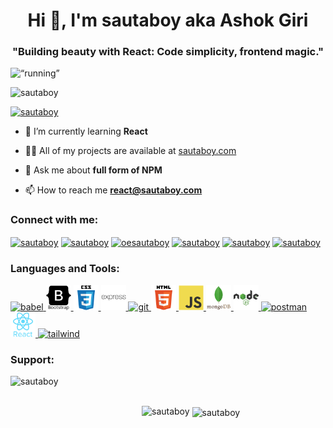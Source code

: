 <h1 align="center">Hi 👋, I'm sautaboy aka Ashok Giri</h1>
<h3 align="center">"Building beauty with React: Code simplicity, frontend magic."</h3>
<img align=“right” width=400 alt=“running” src=“https://media2.giphy.com/media/sRKg9r2YWeCTG5JTTo/giphy.gif?cid=ecf05e4752j6cp0bsvwzex2cbam3dvgjkgnip3ywb3uudjib&ep=v1_gifs_search&rid=giphy.gif&ct=g”/>

<p align="left"> <img src="https://komarev.com/ghpvc/?username=sautaboy&label=Profile%20views&color=0e75b6&style=flat" alt="sautaboy" /> </p>

<p align="left"> <a href="https://twitter.com/sautaboy" target="blank"><img src="https://img.shields.io/twitter/follow/sautaboy?logo=twitter&style=for-the-badge" alt="sautaboy" /></a> </p>

- 🌱 I’m currently learning **React**

- 👨‍💻 All of my projects are available at [sautaboy.com](sautaboy.com)

- 💬 Ask me about **full form of NPM**

- 📫 How to reach me **react@sautaboy.com**

<h3 align="left">Connect with me:</h3>
<p align="left">
<a href="https://twitter.com/sautaboy" target="blank"><img align="center" src="https://raw.githubusercontent.com/rahuldkjain/github-profile-readme-generator/master/src/images/icons/Social/twitter.svg" alt="sautaboy" height="30" width="40" /></a>
<a href="https://linkedin.com/in/sautaboy" target="blank"><img align="center" src="https://raw.githubusercontent.com/rahuldkjain/github-profile-readme-generator/master/src/images/icons/Social/linked-in-alt.svg" alt="sautaboy" height="30" width="40" /></a>
<a href="https://fb.com/oesautaboy" target="blank"><img align="center" src="https://raw.githubusercontent.com/rahuldkjain/github-profile-readme-generator/master/src/images/icons/Social/facebook.svg" alt="oesautaboy" height="30" width="40" /></a>
<a href="https://instagram.com/sautaboy" target="blank"><img align="center" src="https://raw.githubusercontent.com/rahuldkjain/github-profile-readme-generator/master/src/images/icons/Social/instagram.svg" alt="sautaboy" height="30" width="40" /></a>
<a href="https://www.youtube.com/c/sautaboy" target="blank"><img align="center" src="https://raw.githubusercontent.com/rahuldkjain/github-profile-readme-generator/master/src/images/icons/Social/youtube.svg" alt="sautaboy" height="30" width="40" /></a>
<a href="https://discord.gg/sautaboy" target="blank"><img align="center" src="https://raw.githubusercontent.com/rahuldkjain/github-profile-readme-generator/master/src/images/icons/Social/discord.svg" alt="sautaboy" height="30" width="40" /></a>
</p>

<h3 align="left">Languages and Tools:</h3>
<p align="left"> <a href="https://babeljs.io/" target="_blank" rel="noreferrer"> <img src="https://www.vectorlogo.zone/logos/babeljs/babeljs-icon.svg" alt="babel" width="40" height="40"/> </a> <a href="https://getbootstrap.com" target="_blank" rel="noreferrer"> <img src="https://raw.githubusercontent.com/devicons/devicon/master/icons/bootstrap/bootstrap-plain-wordmark.svg" alt="bootstrap" width="40" height="40"/> </a> <a href="https://www.w3schools.com/css/" target="_blank" rel="noreferrer"> <img src="https://raw.githubusercontent.com/devicons/devicon/master/icons/css3/css3-original-wordmark.svg" alt="css3" width="40" height="40"/> </a> <a href="https://expressjs.com" target="_blank" rel="noreferrer"> <img src="https://raw.githubusercontent.com/devicons/devicon/master/icons/express/express-original-wordmark.svg" alt="express" width="40" height="40"/> </a> <a href="https://git-scm.com/" target="_blank" rel="noreferrer"> <img src="https://www.vectorlogo.zone/logos/git-scm/git-scm-icon.svg" alt="git" width="40" height="40"/> </a> <a href="https://www.w3.org/html/" target="_blank" rel="noreferrer"> <img src="https://raw.githubusercontent.com/devicons/devicon/master/icons/html5/html5-original-wordmark.svg" alt="html5" width="40" height="40"/> </a> <a href="https://developer.mozilla.org/en-US/docs/Web/JavaScript" target="_blank" rel="noreferrer"> <img src="https://raw.githubusercontent.com/devicons/devicon/master/icons/javascript/javascript-original.svg" alt="javascript" width="40" height="40"/> </a> <a href="https://www.mongodb.com/" target="_blank" rel="noreferrer"> <img src="https://raw.githubusercontent.com/devicons/devicon/master/icons/mongodb/mongodb-original-wordmark.svg" alt="mongodb" width="40" height="40"/> </a> <a href="https://nodejs.org" target="_blank" rel="noreferrer"> <img src="https://raw.githubusercontent.com/devicons/devicon/master/icons/nodejs/nodejs-original-wordmark.svg" alt="nodejs" width="40" height="40"/> </a> <a href="https://postman.com" target="_blank" rel="noreferrer"> <img src="https://www.vectorlogo.zone/logos/getpostman/getpostman-icon.svg" alt="postman" width="40" height="40"/> </a> <a href="https://reactjs.org/" target="_blank" rel="noreferrer"> <img src="https://raw.githubusercontent.com/devicons/devicon/master/icons/react/react-original-wordmark.svg" alt="react" width="40" height="40"/> </a> <a href="https://tailwindcss.com/" target="_blank" rel="noreferrer"> <img src="https://www.vectorlogo.zone/logos/tailwindcss/tailwindcss-icon.svg" alt="tailwind" width="40" height="40"/> </a> </p>

<h3 align="left">Support:</h3>
<p><a href="https://www.buymeacoffee.com/sautaboy"> <img align="left" src="https://cdn.buymeacoffee.com/buttons/v2/default-yellow.png" height="50" width="210" alt="sautaboy" /></a></p><br><br>

<p><img align="left" src="https://github-readme-stats.vercel.app/api/top-langs?username=sautaboy&show_icons=true&locale=en&layout=compact" alt="sautaboy" /></p>

<p>&nbsp;<img align="center" src="https://github-readme-stats.vercel.app/api?username=sautaboy&show_icons=true&locale=en" alt="sautaboy" /></p>
